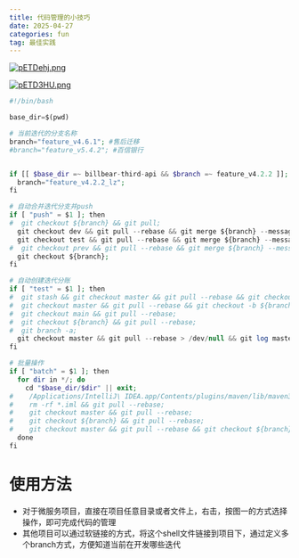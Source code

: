 ```yaml
---
title: 代码管理的小技巧
date: 2025-04-27
categories: fun
tag: 最佳实践
---
```



[![pETDehj.png](https://s21.ax1x.com/2025/04/27/pETDehj.png)](https://imgse.com/i/pETDehj)

[![pETD3HU.png](https://s21.ax1x.com/2025/04/27/pETD3HU.png)](https://imgse.com/i/pETD3HU)


``` php
#!/bin/bash

base_dir=$(pwd)

# 当前迭代的分支名称
branch="feature_v4.6.1"; #售后迁移
#branch="feature_v5.4.2"; #百信银行


if [[ $base_dir =~ billbear-third-api && $branch =~ feature_v4.2.2 ]]; then
  branch="feature_v4.2.2_lz";
fi

# 自动合并迭代分支并push
if [ "push" = $1 ]; then
#  git checkout ${branch} && git pull;
  git checkout dev && git pull --rebase && git merge ${branch} --message "merge ${branch} into dev" && git push;
  git checkout test && git pull --rebase && git merge ${branch} --message "merge ${branch} into test" && git push;
#  git checkout prev && git pull --rebase && git merge ${branch} --message "merge ${branch} into prev" && git push;
  git checkout ${branch};
fi

# 自动创建迭代分账
if [ "test" = $1 ]; then
#  git stash && git checkout master && git pull --rebase && git checkout -b ${branch} && git stash pop;
#  git checkout master && git pull --rebase && git checkout -b ${branch};
#  git checkout main && git pull --rebase;
#  git checkout ${branch} && git pull --rebase;
#  git branch -a;
  git checkout master && git pull --rebase > /dev/null && git log master..${branch}; # 检查发版
fi

# 批量操作
if [ "batch" = $1 ]; then
  for dir in */; do
    cd "$base_dir/$dir" || exit;
#    /Applications/IntelliJ\ IDEA.app/Contents/plugins/maven/lib/maven3/bin/mvn clean
#    rm -rf *.iml && git pull --rebase;
#    git checkout master && git pull --rebase;
#    git checkout ${branch} && git pull --rebase;
#    git checkout master && git pull --rebase && git checkout ${branch};
  done
fi

```

# 使用方法
- 对于微服务项目，直接在项目任意目录或者文件上，右击，按图一的方式选择操作，即可完成代码的管理
- 其他项目可以通过软链接的方式，将这个shell文件链接到项目下，通过定义多个branch方式，方便知道当前在开发哪些迭代
